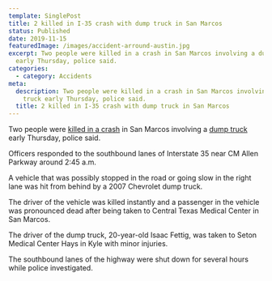```yaml
---
template: SinglePost
title: 2 killed in I-35 crash with dump truck in San Marcos
status: Published
date: 2019-11-15
featuredImage: /images/accident-arround-austin.jpg
excerpt: Two people were killed in a crash in San Marcos involving a dump truck
  early Thursday, police said.
categories:
  - category: Accidents
meta:
  description: Two people were killed in a crash in San Marcos involving a dump
    truck early Thursday, police said.
  title: 2 killed in I-35 crash with dump truck in San Marcos
---
```

<!--StartFragment-->

Two people were [killed in a crash](/practice-areas/wrongful-death-attorney/) in San Marcos involving a [dump truck](/practice-areas/truck-accident-lawyer/) early Thursday, police said.

Officers responded to the southbound lanes of Interstate 35 near CM Allen Parkway around 2:45 a.m.

A vehicle that was possibly stopped in the road or going slow in the right lane was hit from behind by a 2007 Chevrolet dump truck.

The driver of the vehicle was killed instantly and a passenger in the vehicle was pronounced dead after being taken to Central Texas Medical Center in San Marcos.

The driver of the dump truck, 20-year-old Isaac Fettig, was taken to Seton Medical Center Hays in Kyle with minor injuries.

The southbound lanes of the highway were shut down for several hours while police investigated.

<!--EndFragment-->